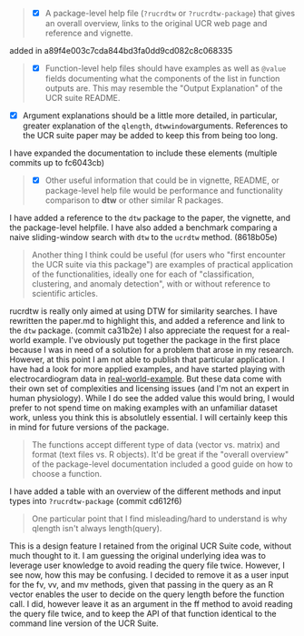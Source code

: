 > -  [x] A package-level help file (`?rucrdtw` or `?rucrdtw-package`) that gives an overall overview, links to the original UCR web page and reference and vignette.

added in a89f4e003c7cda844bd3fa0dd9cd082c8c068335

> -  [x] Function-level help files should have examples as well as `@value` fields documenting what the components of the list in function outputs are. This may resemble the "Output Explanation" of the UCR suite README.
-  [x] Argument explanations should be a little more detailed, in particular, greater explanation of the `qlength`, `dtwwindow`arguments. References to the UCR suite paper may be added to keep this from being too long.

I have expanded the documentation to include these elements (multiple commits up to fc6043cb)

> -  [x] Other useful information that could be in vignette, README, or package-level
  help file would be performance and functionality comparison to **dtw** or other similar R packages.
  
I have added a reference to the `dtw` package to the paper, the vignette, and the package-level helpfile. I have also added a benchmark comparing a naive sliding-window search with `dtw` to the `ucrdtw` method. (8618b05e)


> Another thing I think could be useful (for users who "first encounter the UCR suite via this package") are examples of practical application of the functionalities, ideally one for each of "classification, clustering, and anomaly detection", with or without reference to scientific articles.

rucrdtw is really only aimed at using DTW for similarity searches. I have rewritten the paper.md to highlight this, and added a reference and link to the `dtw` package. (commit ca31b2e)
I also appreciate the request for a real-world example. I've obviously put together the package in the first place because I was in need of a solution for a problem that arose in my research. However, at this point I am not able to publish that particular application. I have had a look for more applied examples, and have started playing with electrocardiogram data in [real-world-example](https://github.com/pboesu/rucrdtw/tree/real-world-example). But these data come with their own set of complexities and licensing issues (and I'm not an expert in human physiology). While I do see the added value this would bring, I would prefer to not spend time on making examples with an unfamiliar dataset work, unless you think this is absolutlely essential. I will certainly keep this in mind for future versions of the package.

> The functions accept different type of data (vector vs. matrix) and format (text files vs. R objects). It'd be great if the "overall overview" of the package-level documentation included a good guide on how to choose a function.

I have added a table with an overview of the different methods and input types into `?rucrdtw-package` (commit cd612f6)

> One particular point that I find misleading/hard to understand is why qlength isn't always length(query).

This is a design feature I retained from the original UCR Suite code, without much thought to it. I am guessing the original underlying idea was to leverage user knowledge to avoid reading the query file twice. However, I see now, how this may be confusing. 
I decided to remove it as a user input for the fv, vv, and mv methods, given that passing in the query as an R vector enables the user to decide on the query length before the function call. I did, however leave it as an argument in the ff method to avoid reading the query file twice, and to keep the API of that function identical to the command line version of the UCR Suite.



